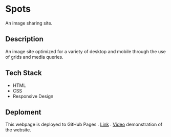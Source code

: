 # Spots

An image sharing site.

## Description

An image site optimized for a variety of desktop and mobile through the use of grids and media queries.

## Tech Stack 

 - HTML
 - CSS
 - Responsive Design 

## Deploment 

This webpage is deployed to GitHub Pages
. [Link](https://alexandria-be-bop.github.io/se_project_spots/)
. [Video](https://drive.proton.me/urls/D3SC16A58M#NvZ16HhIIqP2) demonstration of the website. 
